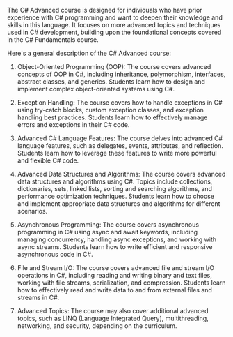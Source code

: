 The C# Advanced course is designed for individuals who have prior experience with C# programming and want to deepen their knowledge and skills in this language. It focuses on more advanced topics and techniques used in C# development, building upon the foundational concepts covered in the C# Fundamentals course.

Here's a general description of the C# Advanced course:

1. Object-Oriented Programming (OOP): The course covers advanced concepts of OOP in C#, including inheritance, polymorphism, interfaces, abstract classes, and generics. Students learn how to design and implement complex object-oriented systems using C#.

2. Exception Handling: The course covers how to handle exceptions in C# using try-catch blocks, custom exception classes, and exception handling best practices. Students learn how to effectively manage errors and exceptions in their C# code.

3. Advanced C# Language Features: The course delves into advanced C# language features, such as delegates, events, attributes, and reflection. Students learn how to leverage these features to write more powerful and flexible C# code.

4. Advanced Data Structures and Algorithms: The course covers advanced data structures and algorithms using C#. Topics include collections, dictionaries, sets, linked lists, sorting and searching algorithms, and performance optimization techniques. Students learn how to choose and implement appropriate data structures and algorithms for different scenarios.

5. Asynchronous Programming: The course covers asynchronous programming in C# using async and await keywords, including managing concurrency, handling async exceptions, and working with async streams. Students learn how to write efficient and responsive asynchronous code in C#.

6. File and Stream I/O: The course covers advanced file and stream I/O operations in C#, including reading and writing binary and text files, working with file streams, serialization, and compression. Students learn how to effectively read and write data to and from external files and streams in C#.

7. Advanced Topics: The course may also cover additional advanced topics, such as LINQ (Language Integrated Query), multithreading, networking, and security, depending on the curriculum.
